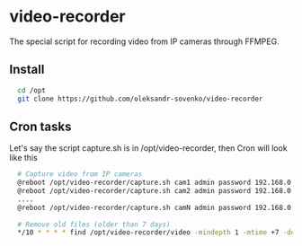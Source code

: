 # video-recorder
The special script for recording video from IP cameras through FFMPEG.

## Install
```bash
  cd /opt
  git clone https://github.com/oleksandr-sovenko/video-recorder
```

## Cron tasks
Let's say the script capture.sh is in /opt/video-recorder, then Cron will look like this

```bash
  # Capture video from IP cameras
  @reboot /opt/video-recorder/capture.sh cam1 admin password 192.168.0.100:554
  @reboot /opt/video-recorder/capture.sh cam2 admin password 192.168.0.101:554
  ....
  @reboot /opt/video-recorder/capture.sh camN admin password 192.168.0.N:554
  
  # Remove old files (older than 7 days)
  */10 * * * * find /opt/video-recorder/video -mindepth 1 -mtime +7 -delete
```

